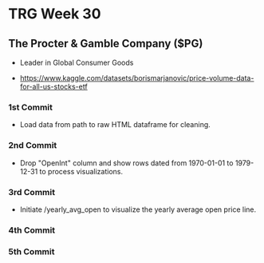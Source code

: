 # TRG Week 30

## The Procter & Gamble Company ($PG)

- Leader in Global Consumer Goods

- https://www.kaggle.com/datasets/borismarjanovic/price-volume-data-for-all-us-stocks-etf

### 1st Commit

- Load data from path to raw HTML dataframe for cleaning.

### 2nd Commit

- Drop "OpenInt" column and show rows dated from 1970-01-01 to 1979-12-31 to process visualizations.

### 3rd Commit

- Initiate /yearly_avg_open to visualize the yearly average open price line.

### 4th Commit

### 5th Commit